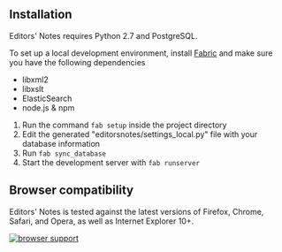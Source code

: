 ## Installation
Editors' Notes requires Python 2.7 and PostgreSQL.

To set up a local development environment, install [Fabric](http://fabfile.org/) 
and make sure you have the following dependencies

* libxml2
* libxslt
* ElasticSearch
* node.js & npm

1. Run the command `fab setup` inside the project directory
2. Edit the generated "editorsnotes/settings\_local.py" file with your database information
3. Run `fab sync_database`
4. Start the development server with `fab runserver`

## Browser compatibility
Editors' Notes is tested against the latest versions of Firefox, Chrome, Safari, and Opera, as well as Internet Explorer 10+.

[![browser support](https://ci.testling.com/editorsnotes/editorsnotes.png)
](https://ci.testling.com/editorsnotes/editorsnotes)
